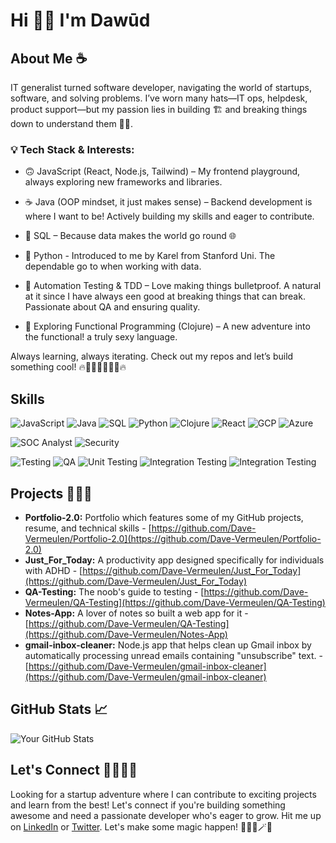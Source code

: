 # Hi 👋🏾 I'm Dawūd

## About Me ☕

IT generalist turned software developer, navigating the world of startups, software, and solving problems. I’ve worn many hats—IT ops, helpdesk, product support—but my passion lies in building 🏗️ and breaking things down to understand them 🕵️‍♂️.


### 💡 Tech Stack & Interests:

* 🙃 JavaScript (React, Node.js, Tailwind) – My frontend playground, always exploring new frameworks and libraries.

* ☕ Java (OOP mindset, it just makes sense) – Backend development is where I want to be!  Actively building my skills and eager to contribute.

* 🐘 SQL – Because data makes the world go round 🌐

* 🐍 Python - Introduced to me by Karel from Stanford Uni. The dependable go to when working with data. 

* 🤖 Automation Testing & TDD – Love making things bulletproof. A natural at it since I have always een good at breaking things that can break. Passionate about QA and ensuring quality.

* 🧠 Exploring Functional Programming (Clojure) – A new adventure into the functional! a truly sexy language. 

Always learning, always iterating. Check out my repos and let’s build something cool! 🔥👨🏾‍💻👨🏾‍💻🔥

## Skills

![JavaScript](https://img.shields.io/badge/JavaScript-F7DF1E?style=for-the-badge&logo=javascript&logoColor=black)
![Java](https://img.shields.io/badge/Java-007396?style=for-the-badge&logo=java&logoColor=white)
![SQL](https://img.shields.io/badge/SQL-4479A1?style=for-the-badge&logo=sql&logoColor=white)
![Python](https://img.shields.io/badge/Python-3776AB?style=for-the-badge&logo=python&logoColor=white)
![Clojure](https://img.shields.io/badge/Clojure-DB4854?style=for-the-badge&logo=clojure&logoColor=white)
![React](https://img.shields.io/badge/React-20232A?style=for-the-badge&logo=react&logoColor=61DAFB)
![GCP](https://img.shields.io/badge/GCP-4285F4?style=for-the-badge&logo=google-cloud&logoColor=white)
![Azure](https://img.shields.io/badge/Azure-0078D7?style=for-the-badge&logo=microsoft-azure&logoColor=white)

![SOC Analyst](https://img.shields.io/badge/SOC_Analyst-17A2B8?style=for-the-badge&logo=shield-alt&logoColor=white)  ![Security](https://img.shields.io/badge/Security-343A40?style=for-the-badge&logo=lock&logoColor=white)

![Testing](https://img.shields.io/badge/Testing-00BC8F?style=for-the-badge&logo=check-circle&logoColor=white)
![QA](https://img.shields.io/badge/QA-6C757D?style=for-the-badge&logo=question-circle&logoColor=white)  ![Unit Testing](https://img.shields.io/badge/Unit_Testing-FFC107?style=for-the-badge&logo=code&logoColor=white)
![Integration Testing](https://img.shields.io/badge/Integration_Testing-28A745?style=for-the-badge&logo=link&logoColor=white)
![Integration Testing](https://img.shields.io/badge/E2E_Testing-28A745?style=for-the-badge&logo=testrail&logoColor=white)

## Projects 👷🏾‍♂️

*   **Portfolio-2.0:** Portfolio which features some of my GitHub projects, resume, and technical skills - [https://github.com/Dave-Vermeulen/Portfolio-2.0](https://github.com/Dave-Vermeulen/Portfolio-2.0)
*   **Just_For_Today:** A productivity app designed specifically for individuals with ADHD - [https://github.com/Dave-Vermeulen/Just_For_Today](https://github.com/Dave-Vermeulen/Just_For_Today)
*   **QA-Testing:** The noob's guide to testing - [https://github.com/Dave-Vermeulen/QA-Testing](https://github.com/Dave-Vermeulen/QA-Testing)
*   **Notes-App:** A lover of notes so built a web app for it - [https://github.com/Dave-Vermeulen/QA-Testing](https://github.com/Dave-Vermeulen/Notes-App)
*   **gmail-inbox-cleaner:** Node.js app that helps clean up Gmail inbox by automatically processing unread emails containing "unsubscribe" text. - [https://github.com/Dave-Vermeulen/gmail-inbox-cleaner](https://github.com/Dave-Vermeulen/gmail-inbox-cleaner)

## GitHub Stats 📈

![Your GitHub Stats](https://github-readme-stats.vercel.app/api?username=Dave-Vermeulen&show_icons=true)

## Let's Connect 🫱🏾‍🫲🏾

Looking for a startup adventure where I can contribute to exciting projects and learn from the best!  Let's connect if you're building something awesome and need a passionate developer who's eager to grow.  Hit me up on [LinkedIn](https://www.linkedin.com/in/dawūd-vermeulen-99a94170) or [Twitter](https://x.com/davevermeul9).  Let's make some magic happen! 🧙🏾‍♂️🪄✨
